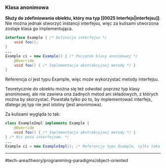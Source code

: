 ### Klasa anonimowa 
**Służy do zdefiniowania obiektu, który ma typ [[0025 Interfejs|interfejsu]]**. Nie można jednak stworzyć instancji interfejsu, więc za kulisami utworzona zostaje klasa go implementująca.

```java
interface Example { /* Definicja interfejsu */
	void foo();
}
...
Example ci = new Example() { /* Początek klasy anonimowej */
	@Override 
	void foo() { /* Implementacja abstrakcyjnej metody */ }
}
```

Referencja _ci_ jest typu Example, więc może wykorzystać metody interfejsu. 

Teoretycznie do obiektu można się też odwołać poprzez typ klasy anonimowej, ale nie zawiera ona żadnych metod ani składowych, z których można by skorzystać. Powstała tylko po to, by implementować interfejs, dlatego jej typ nie jest istotny (jest anonimowa).

Za kulisami wygląda to tak:

```java
class ExampleImpl implements Example {
	@Override
	void foo() { /* Implementacja abstrakcyjnej metody */ }
} /* Nic poza interfejsem. */
...
Example ci = new ExampleImpl(); /* Referencja typu Example, tylko taka potrzebna. */
```

---
#tech-area/theory/programming-paradigms/object-oriented 
